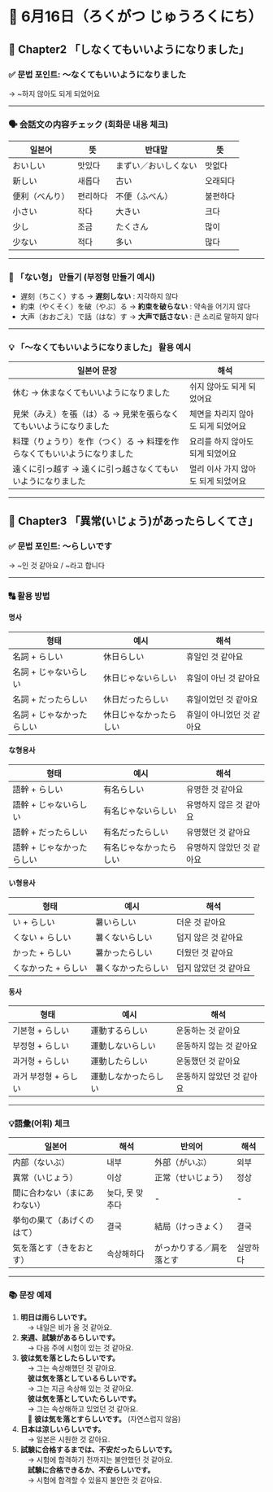 # 📆 6月16日（ろくがつ じゅうろくにち）

## 📘 Chapter2 「しなくてもいいようになりました」  
### ✅ 문법 포인트: ～なくてもいいようになりました  
→ ~하지 않아도 되게 되었어요

---

### 🗣️ 会話文の内容チェック (회화문 내용 체크)

| 일본어 | 뜻 | 반대말 | 뜻 |
|--------|-----|--------|-----|
| おいしい | 맛있다 | まずい／おいしくない | 맛없다 |
| 新しい | 새롭다 | 古い | 오래되다 |
| 便利（べんり） | 편리하다 | 不便（ふべん） | 불편하다 |
| 小さい | 작다 | 大きい | 크다 |
| 少し | 조금 | たくさん | 많이 |
| 少ない | 적다 | 多い | 많다 |

---

### 🧩 「ない형」 만들기 (부정형 만들기 예시)

- 遅刻（ちこく）する → **遅刻しない** : 지각하지 않다  
- 約束（やくそく）を破（やぶ）る → **約束を破らない** : 약속을 어기지 않다  
- 大声（おおごえ）で話（はな）す → **大声で話さない** : 큰 소리로 말하지 않다  

---

### 💡 「～なくてもいいようになりました」 활용 예시

| 일본어 문장 | 해석 |
|-------------|------|
| 休む → 休まなくてもいいようになりました | 쉬지 않아도 되게 되었어요 |
| 見栄（みえ）を張（は）る → 見栄を張らなくてもいいようになりました | 체면을 차리지 않아도 되게 되었어요 |
| 料理（りょうり）を作（つく）る → 料理を作らなくてもいいようになりました | 요리를 하지 않아도 되게 되었어요 |
| 遠くに引っ越す → 遠くに引っ越さなくてもいいようになりました | 멀리 이사 가지 않아도 되게 되었어요 |

---

## 📘 Chapter3 「異常(いじょう)があったらしくてさ」

### ✅ 문법 포인트: ～らしいです  
→ ~인 것 같아요 / ~라고 합니다

---

### 🔠 활용 방법

#### 명사
| 형태 | 예시 | 해석 |
|------|------|------|
| 名詞 + らしい | 休日らしい | 휴일인 것 같아요 |
| 名詞 + じゃないらしい | 休日じゃないらしい | 휴일이 아닌 것 같아요 |
| 名詞 + だったらしい | 休日だったらしい | 휴일이었던 것 같아요 |
| 名詞 + じゃなかったらしい | 休日じゃなかったらしい | 휴일이 아니었던 것 같아요 |

#### な형용사
| 형태 | 예시 | 해석 |
|------|------|------|
| 語幹 + らしい | 有名らしい | 유명한 것 같아요 |
| 語幹 + じゃないらしい | 有名じゃないらしい | 유명하지 않은 것 같아요 |
| 語幹 + だったらしい | 有名だったらしい | 유명했던 것 같아요 |
| 語幹 + じゃなかったらしい | 有名じゃなかったらしい | 유명하지 않았던 것 같아요 |

#### い형용사
| 형태 | 예시 | 해석 |
|------|------|------|
| い + らしい | 暑いらしい | 더운 것 같아요 |
| くない + らしい | 暑くないらしい | 덥지 않은 것 같아요 |
| かった + らしい | 暑かったらしい | 더웠던 것 같아요 |
| くなかった + らしい | 暑くなかったらしい | 덥지 않았던 것 같아요 |

#### 동사
| 형태 | 예시 | 해석 |
|------|------|------|
| 기본형 + らしい | 運動するらしい | 운동하는 것 같아요 |
| 부정형 + らしい | 運動しないらしい | 운동하지 않는 것 같아요 |
| 과거형 + らしい | 運動したらしい | 운동했던 것 같아요 |
| 과거 부정형 + らしい | 運動しなかったらしい | 운동하지 않았던 것 같아요 |

---

### 💡語彙(어휘) 체크

| 일본어 | 해석 | 반의어 | 해석 |
|--------|------|--------|------|
| 内部（ないぶ） | 내부 | 外部（がいぶ） | 외부 |
| 異常（いじょう） | 이상 | 正常（せいじょう） | 정상 |
| 間に合わない（まにあわない） | 늦다, 못 맞추다 | - | - |
| 挙句の果て（あげくのはて） | 결국 | 結局（けっきょく） | 결국 |
| 気を落とす（きをおとす） | 속상해하다 | がっかりする／肩を落とす | 실망하다 |

---

### 📚 문장 예제

1. **明日は雨らしいです。**  
　→ 내일은 비가 올 것 같아요.  
2. **来週、試験があるらしいです。**  
　→ 다음 주에 시험이 있는 것 같아요.  
3. **彼は気を落としたらしいです。**  
　→ 그는 속상해했던 것 같아요.  
　**彼は気を落としているらしいです。**  
　→ 그는 지금 속상해 있는 것 같아요.  
　**彼は気を落としていたらしいです。**  
　→ 그는 속상해하고 있었던 것 같아요.  
　🚫 **彼は気を落とすらしいです。** (자연스럽지 않음)  
4. **日本は涼しいらしいです。**  
　→ 일본은 시원한 것 같아요.  
5. **試験に合格するまでは、不安だったらしいです。**  
　→ 시험에 합격하기 전까지는 불안했던 것 같아요.  
　**試験に合格できるか、不安らしいです。**  
　→ 시험에 합격할 수 있을지 불안한 것 같아요.

